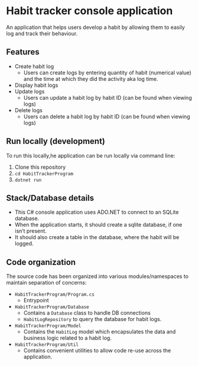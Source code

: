 # Habit tracker console application

An application that helps users develop a habit by allowing them to
easily log and track their behaviour.

## Features

- Create habit log
  - Users can create logs by entering quantity of habit (numerical value)
    and the time at which they did the activity aka log time.
- Display habit logs
- Update logs
  - Users can update a habit log by habit ID (can be found when viewing logs)
- Delete logs
  - Users can delete a habit log by habit ID (can be found when viewing logs)

## Run locally (development)

To run this locally,he application can be run locally via command line:

1. Clone this repository
2. `cd HabitTrackerProgram`
3. `dotnet run`

## Stack/Database details

- This C# console application uses ADO.NET to connect to an SQLite database.
- When the application starts, it should create a sqlite database,
  if one isn’t present.
- It should also create a table in the database, where the habit
  will be logged.

## Code organization

The source code has been organized into various modules/namespaces to
maintain separation of concerns:

- `HabitTrackerProgram/Program.cs`
  - Entrypoint
- `HabitTrackerProgram/Database`
  - Contains a `Database` class to handle DB connections
  - `HabitLogRepository` to query the database for habit logs.
- `HabitTrackerProgram/Model`
  - Contains the `HabitLog` model which encapsulates the data and
    business logic related to a habit log.
- `HabitTrackerProgram/Util`
  - Contains convenient utilities to allow code re-use across the application.
